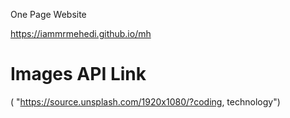One Page Website

https://iammrmehedi.github.io/mh

# Images API Link
( "https://source.unsplash.com/1920x1080/?coding, technology")
